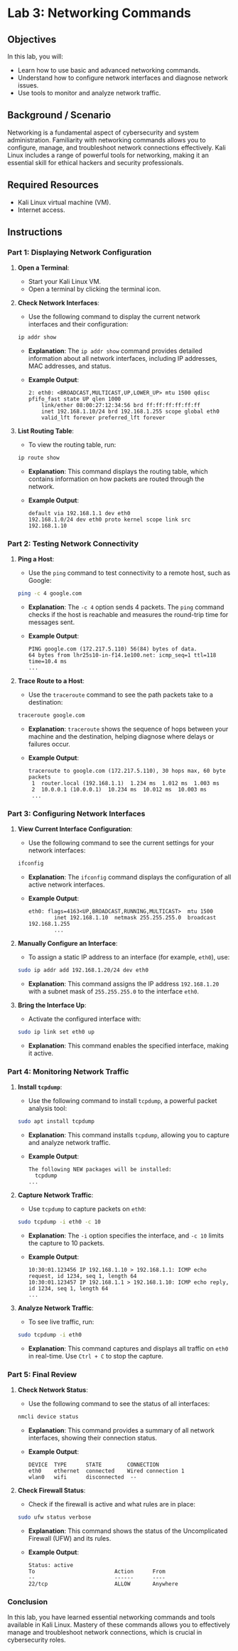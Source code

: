 
# Lab 3: Networking Commands

## Objectives
In this lab, you will:
- Learn how to use basic and advanced networking commands.
- Understand how to configure network interfaces and diagnose network issues.
- Use tools to monitor and analyze network traffic.

## Background / Scenario
Networking is a fundamental aspect of cybersecurity and system administration. Familiarity with networking commands allows you to configure, manage, and troubleshoot network connections effectively. Kali Linux includes a range of powerful tools for networking, making it an essential skill for ethical hackers and security professionals.

## Required Resources
- Kali Linux virtual machine (VM).
- Internet access.

## Instructions

### Part 1: Displaying Network Configuration

1. **Open a Terminal**:
   - Start your Kali Linux VM.
   - Open a terminal by clicking the terminal icon.

2. **Check Network Interfaces**:
   - Use the following command to display the current network interfaces and their configuration:
   ```bash
   ip addr show
   ```
   - **Explanation**: The `ip addr show` command provides detailed information about all network interfaces, including IP addresses, MAC addresses, and status.

   - **Example Output**:
     ```
     2: eth0: <BROADCAST,MULTICAST,UP,LOWER_UP> mtu 1500 qdisc pfifo_fast state UP qlen 1000
         link/ether 08:00:27:12:34:56 brd ff:ff:ff:ff:ff:ff
         inet 192.168.1.10/24 brd 192.168.1.255 scope global eth0
         valid_lft forever preferred_lft forever
     ```

3. **List Routing Table**:
   - To view the routing table, run:
   ```bash
   ip route show
   ```
   - **Explanation**: This command displays the routing table, which contains information on how packets are routed through the network.

   - **Example Output**:
     ```
     default via 192.168.1.1 dev eth0
     192.168.1.0/24 dev eth0 proto kernel scope link src 192.168.1.10
     ```

### Part 2: Testing Network Connectivity

1. **Ping a Host**:
   - Use the `ping` command to test connectivity to a remote host, such as Google:
   ```bash
   ping -c 4 google.com
   ```
   - **Explanation**: The `-c 4` option sends 4 packets. The `ping` command checks if the host is reachable and measures the round-trip time for messages sent.

   - **Example Output**:
     ```
     PING google.com (172.217.5.110) 56(84) bytes of data.
     64 bytes from lhr25s10-in-f14.1e100.net: icmp_seq=1 ttl=118 time=10.4 ms
     ...
     ```

2. **Trace Route to a Host**:
   - Use the `traceroute` command to see the path packets take to a destination:
   ```bash
   traceroute google.com
   ```
   - **Explanation**: `traceroute` shows the sequence of hops between your machine and the destination, helping diagnose where delays or failures occur.

   - **Example Output**:
     ```
     traceroute to google.com (172.217.5.110), 30 hops max, 60 byte packets
      1  router.local (192.168.1.1)  1.234 ms  1.012 ms  1.003 ms
      2  10.0.0.1 (10.0.0.1)  10.234 ms  10.012 ms  10.003 ms
      ...
     ```

### Part 3: Configuring Network Interfaces

1. **View Current Interface Configuration**:
   - Use the following command to see the current settings for your network interfaces:
   ```bash
   ifconfig
   ```
   - **Explanation**: The `ifconfig` command displays the configuration of all active network interfaces.

   - **Example Output**:
     ```
     eth0: flags=4163<UP,BROADCAST,RUNNING,MULTICAST>  mtu 1500
             inet 192.168.1.10  netmask 255.255.255.0  broadcast 192.168.1.255
             ...
     ```

2. **Manually Configure an Interface**:
   - To assign a static IP address to an interface (for example, `eth0`), use:
   ```bash
   sudo ip addr add 192.168.1.20/24 dev eth0
   ```
   - **Explanation**: This command assigns the IP address `192.168.1.20` with a subnet mask of `255.255.255.0` to the interface `eth0`.

3. **Bring the Interface Up**:
   - Activate the configured interface with:
   ```bash
   sudo ip link set eth0 up
   ```
   - **Explanation**: This command enables the specified interface, making it active.

### Part 4: Monitoring Network Traffic

1. **Install `tcpdump`**:
   - Use the following command to install `tcpdump`, a powerful packet analysis tool:
   ```bash
   sudo apt install tcpdump
   ```
   - **Explanation**: This command installs `tcpdump`, allowing you to capture and analyze network traffic.

   - **Example Output**:
     ```
     The following NEW packages will be installed:
       tcpdump
     ...
     ```

2. **Capture Network Traffic**:
   - Use `tcpdump` to capture packets on `eth0`:
   ```bash
   sudo tcpdump -i eth0 -c 10
   ```
   - **Explanation**: The `-i` option specifies the interface, and `-c 10` limits the capture to 10 packets.

   - **Example Output**:
     ```
     10:30:01.123456 IP 192.168.1.10 > 192.168.1.1: ICMP echo request, id 1234, seq 1, length 64
     10:30:01.123457 IP 192.168.1.1 > 192.168.1.10: ICMP echo reply, id 1234, seq 1, length 64
     ...
     ```

3. **Analyze Network Traffic**:
   - To see live traffic, run:
   ```bash
   sudo tcpdump -i eth0
   ```
   - **Explanation**: This command captures and displays all traffic on `eth0` in real-time. Use `Ctrl + C` to stop the capture.

### Part 5: Final Review

1. **Check Network Status**:
   - Use the following command to see the status of all interfaces:
   ```bash
   nmcli device status
   ```
   - **Explanation**: This command provides a summary of all network interfaces, showing their connection status.

   - **Example Output**:
     ```
     DEVICE  TYPE      STATE        CONNECTION
     eth0    ethernet  connected    Wired connection 1
     wlan0   wifi      disconnected  --
     ```

2. **Check Firewall Status**:
   - Check if the firewall is active and what rules are in place:
   ```bash
   sudo ufw status verbose
   ```
   - **Explanation**: This command shows the status of the Uncomplicated Firewall (UFW) and its rules.

   - **Example Output**:
     ```
     Status: active
     To                         Action      From
     --                         ------      ----
     22/tcp                     ALLOW       Anywhere
     ```

### Conclusion
In this lab, you have learned essential networking commands and tools available in Kali Linux. Mastery of these commands allows you to effectively manage and troubleshoot network connections, which is crucial in cybersecurity roles.

